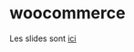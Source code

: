 # woocommerce

Les slides sont [ici](https://docs.google.com/presentation/d/1PK-TOrEXM5dzFz1n-Zl23rTT7ExcznZCVanzBWx0djU/edit?usp=sharing)

